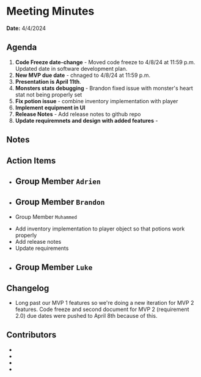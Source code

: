 # Meeting Minutes
**Date:** 4/4/2024

## Agenda
1. **Code Freeze date-change** - Moved code freeze to 4/8/24 at 11:59 p.m. Updated date in software development plan.
2. **New MVP due date** - chnaged to 4/8/24 at 11:59 p.m.
3. **Presentation is April 11th**.
4.  **Monsters stats debugging** - Brandon fixed issue with monster's heart stat not being properly set
5.  **Fix potion issue** - combine inventory implementation with player
6.  **Implement equipment in UI** 
7.  **Release Notes** - Add release notes to github repo
8.  **Update requiremnets and design with added features** - 

## Notes

## Action Items
* Group Member `Adrien`
  - 
* Group Member `Brandon`
	- 
* Group Member `Muhammed`
 - Add inventory implementation to player object so that potions work properly
 - Add release notes
 - Update requirements
* Group Member `Luke`
	- 

## Changelog
*  Long past our MVP 1 features so we're doing a new iteration for MVP 2 features. Code freeze and second document for MVP 2 (requirement 2.0) due dates were pushed to April 8th because of this. 


## Contributors
*
*
*
*

